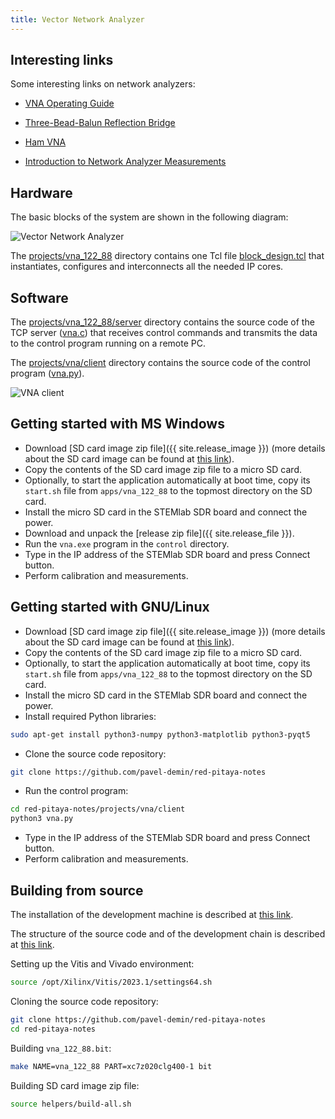 ```yaml
---
title: Vector Network Analyzer
---
```


## Interesting links

Some interesting links on network analyzers:

- [VNA Operating Guide](https://www.dropbox.com/sh/5fy49wae6xwxa8a/AADK4ci3Bv4YeqlIAsMBWErNa/vna/VNA_Guide.pdf?dl=1)

- [Three-Bead-Balun Reflection Bridge](https://www.dropbox.com/sh/5fy49wae6xwxa8a/AAAFReIzG5tnpxZKTaOrhn4wa/vna/3BeadBalunBridge.pdf?dl=1)

- [Ham VNA](https://dxatlas.com/HamVNA)

- [Introduction to Network Analyzer Measurements](https://download.ni.com/evaluation/rf/Introduction_to_Network_Analyzer_Measurements.pdf)

## Hardware

The basic blocks of the system are shown in the following diagram:

![Vector Network Analyzer](/img/vna-122-88.png)

The [projects/vna_122_88](https://github.com/pavel-demin/red-pitaya-notes/tree/master/projects/vna_122_88) directory contains one Tcl file [block_design.tcl](https://github.com/pavel-demin/red-pitaya-notes/blob/master/projects/vna_122_88/block_design.tcl) that instantiates, configures and interconnects all the needed IP cores.

## Software

The [projects/vna_122_88/server](https://github.com/pavel-demin/red-pitaya-notes/tree/master/projects/vna_122_88/server) directory contains the source code of the TCP server ([vna.c](https://github.com/pavel-demin/red-pitaya-notes/blob/master/projects/vna_122_88/server/vna.c)) that receives control commands and transmits the data to the control program running on a remote PC.

The [projects/vna/client](https://github.com/pavel-demin/red-pitaya-notes/tree/master/projects/vna/client) directory contains the source code of the control program ([vna.py](https://github.com/pavel-demin/red-pitaya-notes/blob/master/projects/vna/client/vna.py)).

![VNA client](/img/vna-client.png)

## Getting started with MS Windows

- Download [SD card image zip file]({{ site.release_image }}) (more details about the SD card image can be found at [this link](/alpine.md)).
- Copy the contents of the SD card image zip file to a micro SD card.
- Optionally, to start the application automatically at boot time, copy its `start.sh` file from `apps/vna_122_88` to the topmost directory on the SD card.
- Install the micro SD card in the STEMlab SDR board and connect the power.
- Download and unpack the [release zip file]({{ site.release_file }}).
- Run the `vna.exe` program in the `control` directory.
- Type in the IP address of the STEMlab SDR board and press Connect button.
- Perform calibration and measurements.

## Getting started with GNU/Linux

- Download [SD card image zip file]({{ site.release_image }}) (more details about the SD card image can be found at [this link](/alpine.md)).
- Copy the contents of the SD card image zip file to a micro SD card.
- Optionally, to start the application automatically at boot time, copy its `start.sh` file from `apps/vna_122_88` to the topmost directory on the SD card.
- Install the micro SD card in the STEMlab SDR board and connect the power.
- Install required Python libraries:

```bash
sudo apt-get install python3-numpy python3-matplotlib python3-pyqt5
```

- Clone the source code repository:

```bash
git clone https://github.com/pavel-demin/red-pitaya-notes
```

- Run the control program:

```bash
cd red-pitaya-notes/projects/vna/client
python3 vna.py
```

- Type in the IP address of the STEMlab SDR board and press Connect button.
- Perform calibration and measurements.

## Building from source

The installation of the development machine is described at [this link](/development-machine.md).

The structure of the source code and of the development chain is described at [this link](/led-blinker.md).

Setting up the Vitis and Vivado environment:

```bash
source /opt/Xilinx/Vitis/2023.1/settings64.sh
```

Cloning the source code repository:

```bash
git clone https://github.com/pavel-demin/red-pitaya-notes
cd red-pitaya-notes
```

Building `vna_122_88.bit`:

```bash
make NAME=vna_122_88 PART=xc7z020clg400-1 bit
```

Building SD card image zip file:

```bash
source helpers/build-all.sh
```
